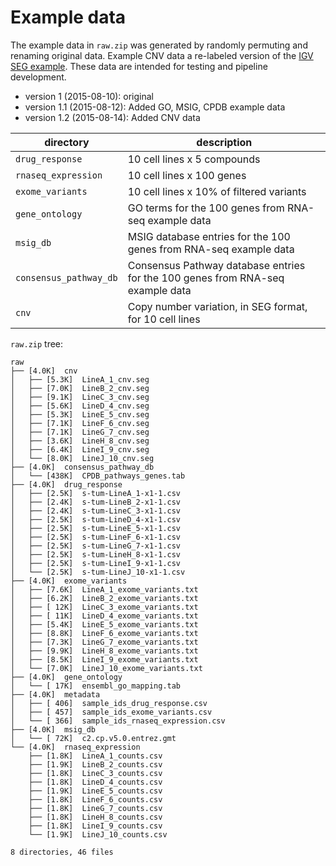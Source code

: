 
# Example data

The example data in `raw.zip` was generated by randomly permuting and renaming
original data. Example CNV data a re-labeled version of the [IGV SEG
example](https://www.broadinstitute.org/software/igv/sites/cancerinformatics.org.igv/files/linked_files/example.seg).
These data are intended for testing and pipeline development.

- version 1 (2015-08-10): original
- version 1.1 (2015-08-12): Added GO, MSIG, CPDB example data
- version 1.2 (2015-08-14): Added CNV data

| directory               | description
|------------------------ | -----------------------------------------------------------------
| `drug_response`         | 10 cell lines x 5 compounds
| `rnaseq_expression`     | 10 cell lines x 100 genes
| `exome_variants`        | 10 cell lines x 10% of filtered variants
| `gene_ontology`         | GO terms for the 100 genes from RNA-seq example data
| `msig_db`               | MSIG database entries for the 100 genes from RNA-seq example data
| `consensus_pathway_db`  | Consensus Pathway database entries for the 100 genes from RNA-seq example data
| `cnv`                   | Copy number variation, in SEG format, for 10 cell lines


`raw.zip` tree:

```
raw
├── [4.0K]  cnv
│   ├── [5.3K]  LineA_1_cnv.seg
│   ├── [7.0K]  LineB_2_cnv.seg
│   ├── [9.1K]  LineC_3_cnv.seg
│   ├── [5.6K]  LineD_4_cnv.seg
│   ├── [5.3K]  LineE_5_cnv.seg
│   ├── [7.1K]  LineF_6_cnv.seg
│   ├── [7.1K]  LineG_7_cnv.seg
│   ├── [3.6K]  LineH_8_cnv.seg
│   ├── [6.4K]  LineI_9_cnv.seg
│   └── [8.0K]  LineJ_10_cnv.seg
├── [4.0K]  consensus_pathway_db
│   └── [438K]  CPDB_pathways_genes.tab
├── [4.0K]  drug_response
│   ├── [2.5K]  s-tum-LineA_1-x1-1.csv
│   ├── [2.4K]  s-tum-LineB_2-x1-1.csv
│   ├── [2.4K]  s-tum-LineC_3-x1-1.csv
│   ├── [2.5K]  s-tum-LineD_4-x1-1.csv
│   ├── [2.5K]  s-tum-LineE_5-x1-1.csv
│   ├── [2.5K]  s-tum-LineF_6-x1-1.csv
│   ├── [2.5K]  s-tum-LineG_7-x1-1.csv
│   ├── [2.5K]  s-tum-LineH_8-x1-1.csv
│   ├── [2.5K]  s-tum-LineI_9-x1-1.csv
│   └── [2.5K]  s-tum-LineJ_10-x1-1.csv
├── [4.0K]  exome_variants
│   ├── [7.6K]  LineA_1_exome_variants.txt
│   ├── [6.2K]  LineB_2_exome_variants.txt
│   ├── [ 12K]  LineC_3_exome_variants.txt
│   ├── [ 11K]  LineD_4_exome_variants.txt
│   ├── [5.4K]  LineE_5_exome_variants.txt
│   ├── [8.8K]  LineF_6_exome_variants.txt
│   ├── [7.3K]  LineG_7_exome_variants.txt
│   ├── [9.9K]  LineH_8_exome_variants.txt
│   ├── [8.5K]  LineI_9_exome_variants.txt
│   └── [7.0K]  LineJ_10_exome_variants.txt
├── [4.0K]  gene_ontology
│   └── [ 17K]  ensembl_go_mapping.tab
├── [4.0K]  metadata
│   ├── [ 406]  sample_ids_drug_response.csv
│   ├── [ 457]  sample_ids_exome_variants.csv
│   └── [ 366]  sample_ids_rnaseq_expression.csv
├── [4.0K]  msig_db
│   └── [ 72K]  c2.cp.v5.0.entrez.gmt
└── [4.0K]  rnaseq_expression
    ├── [1.8K]  LineA_1_counts.csv
    ├── [1.9K]  LineB_2_counts.csv
    ├── [1.8K]  LineC_3_counts.csv
    ├── [1.8K]  LineD_4_counts.csv
    ├── [1.9K]  LineE_5_counts.csv
    ├── [1.8K]  LineF_6_counts.csv
    ├── [1.8K]  LineG_7_counts.csv
    ├── [1.8K]  LineH_8_counts.csv
    ├── [1.8K]  LineI_9_counts.csv
    └── [1.9K]  LineJ_10_counts.csv

8 directories, 46 files
```
